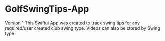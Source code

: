 # GolfSwingTips-App
Version 1
This Swiftui App was created to track swing tips for any required/user created club swing type. Videos can also be stored by Swing type.
